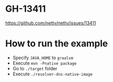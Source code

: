 # GH-13411
https://github.com/netty/netty/issues/13411

# How to run the example

- Specify `JAVA_HOME` to `graalvm`
- Execute `mvn -Pnative package`
- Go to `./target` folder
- Execute `./resolver-dns-native-image`
